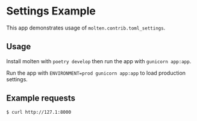 # Settings Example

This app demonstrates usage of `molten.contrib.toml_settings`.

## Usage

Install molten with `poetry develop` then run the app with `gunicorn app:app`.

Run the app with `ENVIRONMENT=prod gunicorn app:app` to load
production settings.

## Example requests

    $ curl http://127.1:8000
